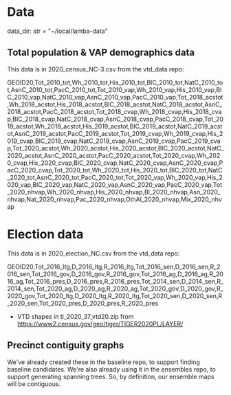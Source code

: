# Data

data_dir: str = "~/local/lamba-data"

## Total population & VAP demographics data

This data is in 2020_census_NC-3.csv from the vtd_data repo:

GEOID20,Tot_2010_tot,Wh_2010_tot,His_2010_tot,BlC_2010_tot,NatC_2010_tot,AsnC_2010_tot,PacC_2010_tot,Tot_2010_vap,Wh_2010_vap,His_2010_vap,BlC_2010_vap,NatC_2010_vap,AsnC_2010_vap,PacC_2010_vap,Tot_2018_acstot,Wh_2018_acstot,His_2018_acstot,BlC_2018_acstot,NatC_2018_acstot,AsnC_2018_acstot,PacC_2018_acstot,Tot_2018_cvap,Wh_2018_cvap,His_2018_cvap,BlC_2018_cvap,NatC_2018_cvap,AsnC_2018_cvap,PacC_2018_cvap,Tot_2019_acstot,Wh_2019_acstot,His_2019_acstot,BlC_2019_acstot,NatC_2019_acstot,AsnC_2019_acstot,PacC_2019_acstot,Tot_2019_cvap,Wh_2019_cvap,His_2019_cvap,BlC_2019_cvap,NatC_2019_cvap,AsnC_2019_cvap,PacC_2019_cvap,Tot_2020_acstot,Wh_2020_acstot,His_2020_acstot,BlC_2020_acstot,NatC_2020_acstot,AsnC_2020_acstot,PacC_2020_acstot,Tot_2020_cvap,Wh_2020_cvap,His_2020_cvap,BlC_2020_cvap,NatC_2020_cvap,AsnC_2020_cvap,PacC_2020_cvap,Tot_2020_tot,Wh_2020_tot,His_2020_tot,BlC_2020_tot,NatC_2020_tot,AsnC_2020_tot,PacC_2020_tot,Tot_2020_vap,Wh_2020_vap,His_2020_vap,BlC_2020_vap,NatC_2020_vap,AsnC_2020_vap,PacC_2020_vap,Tot_2020_nhvap,Wh_2020_nhvap,His_2020_nhvap,Bl_2020_nhvap,Asn_2020_nhvap,Nat_2020_nhvap,Pac_2020_nhvap,OthAl_2020_nhvap,Mix_2020_nhvap

# Election data

This data is in 2020_election_NC.csv from the vtd_data repo:

GEOID20,Tot_2016_ltg,D_2016_ltg,R_2016_ltg,Tot_2016_sen,D_2016_sen,R_2016_sen,Tot_2016_gov,D_2016_gov,R_2016_gov,Tot_2016_ag,D_2016_ag,R_2016_ag,Tot_2016_pres,D_2016_pres,R_2016_pres,Tot_2014_sen,D_2014_sen,R_2014_sen,Tot_2020_ag,D_2020_ag,R_2020_ag,Tot_2020_gov,D_2020_gov,R_2020_gov,Tot_2020_ltg,D_2020_ltg,R_2020_ltg,Tot_2020_sen,D_2020_sen,R_2020_sen,Tot_2020_pres,D_2020_pres,R_2020_pres

- VTD shapes in tl_2020_37_vtd20.zip from https://www2.census.gov/geo/tiger/TIGER2020PL/LAYER/

## Precinct contiguity graphs 

We've already created these in the baseline repo, to support finding baseline candidates.
We're also already using it in the ensembles repo, to support generating spanning trees.
So, by definition, our ensemble maps will be contiguous.